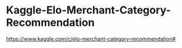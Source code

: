 # Kaggle-Elo-Merchant-Category-Recommendation

https://www.kaggle.com/c/elo-merchant-category-recommendation#
